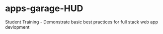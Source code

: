 # apps-garage-HUD
Student Training - Demonstrate basic best practices for full stack web app devlopment
